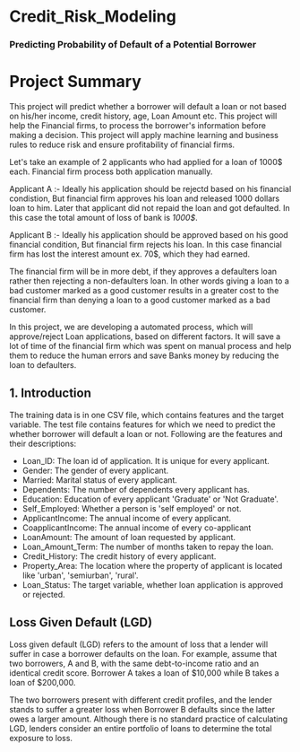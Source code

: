 # Credit_Risk_Modeling
### Predicting Probability of Default of a Potential Borrower

# Project Summary
This project will predict whether a borrower will default a loan or not based on his/her income, credit history, age, Loan Amount etc. This project will help the Financial firms, to process the borrower's information before making a decision. This project will apply machine learning and business rules to reduce risk and ensure profitability of financial firms.

Let's take an example of 2 applicants who had applied for a loan of 1000$ each. Financial firm process both application manually.

Applicant A :- Ideally his application should be rejectd based on his financial condistion, But financial firm approves his loan and released 1000 dollars loan to him. Later that applicant did not repaid the loan and got defaulted. In this case the total amount of loss of bank is *1000$*. 

Applicant B :- Ideally his application should be approved based on his good financial condition, But financial firm rejects his loan. In this case financial firm has lost the interest amount ex. 70$, which they had earned.

The financial firm will be in more debt, if they approves a defaulters loan rather then rejecting a non-defaulters loan. In other words giving a loan to a bad customer marked as a good customer results in a greater cost to the financial firm than denying a loan to a good customer marked as a bad customer.

In this project, we are developing a automated process, which will approve/reject Loan applications, based on different factors. It will save a lot of time of the financial firm which was spent on manual process and help them to reduce the human errors and save Banks money by reducing the loan to defaulters.

## 1. Introduction
The training data is in one CSV file, which contains features and the target variable. The test file contains features for which we need to predict the whether borrower will default a loan or not. Following are the features and their descriptions:

* Loan_ID: The loan id of application. It is unique for every applicant.
* Gender: The gender of every applicant.
* Married: Marital status of every applicant.  
* Dependents: The number of dependents every applicant has.
* Education: Education of every applicant 'Graduate' or 'Not Graduate'.
* Self_Employed: Whether a person is 'self employed' or not.
* ApplicantIncome: The annual income of every applicant.
* CoapplicantIncome: The annual income of every co-applicant
* LoanAmount: The amount of loan requested by applicant.
* Loan_Amount_Term: The number of months taken to repay the loan.
* Credit_History: The credit history of every applicant.
* Property_Area: The location where the property of applicant is located like 'urban', 'semiurban', 'rural'.  
* Loan_Status: The target variable, whether loan application is approved or rejected.
 

## Loss Given Default (LGD)
Loss given default (LGD) refers to the amount of loss that a lender will suffer in case a borrower defaults on the loan. For example, assume that two borrowers, A and B, with the same debt-to-income ratio and an identical credit score. Borrower A takes a loan of $10,000 while B takes a loan of $200,000.

The two borrowers present with different credit profiles, and the lender stands to suffer a greater loss when Borrower B defaults since the latter owes a larger amount. Although there is no standard practice of calculating LGD, lenders consider an entire portfolio of loans to determine the total exposure to loss.
